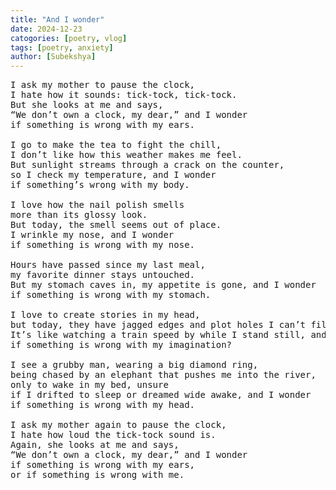 ```yaml
---
title: "And I wonder"
date: 2024-12-23 
catogories: [poetry, vlog]
tags: [poetry, anxiety]
author: [Subekshya]
---
```

<pre>
I ask my mother to pause the clock,
I hate how it sounds: tick-tock, tick-tock.
But she looks at me and says,
“We don’t own a clock, my dear,” and I wonder
if something is wrong with my ears.

I go to make the tea to fight the chill,
I don’t like how this weather makes me feel.
But sunlight streams through a crack on the counter,
so I check my temperature, and I wonder
if something’s wrong with my body.

I love how the nail polish smells
more than its glossy look.
But today, the smell seems out of place. 
I wrinkle my nose, and I wonder
if something is wrong with my nose.

Hours have passed since my last meal,
my favorite dinner stays untouched. 
But my stomach caves in, my appetite is gone, and I wonder
if something is wrong with my stomach. 

I love to create stories in my head,
but today, they have jagged edges and plot holes I can’t fill. 
It’s like watching a train speed by while I stand still, and I wonder
if something is wrong with my imagination?

I see a grubby man, wearing a big diamond ring,
being chased by an elephant that pushes me into the river,
only to wake in my bed, unsure
if I drifted to sleep or dreamed wide awake, and I wonder
if something is wrong with my head.

I ask my mother again to pause the clock,
I hate how loud the tick-tock sound is.
Again, she looks at me and says,
“We don’t own a clock, my dear,” and I wonder
if something is wrong with my ears,
or if something is wrong with me.

